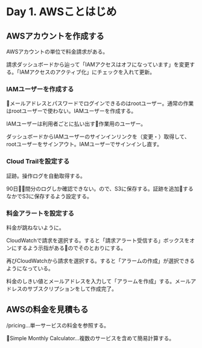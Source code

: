 # Day 1. AWSことはじめ

## AWSアカウントを作成する

AWSアカウントの単位で料金請求がある。

請求ダッシュボードから辿って「IAMアクセスはオフになっています」を変更する。「IAMアクセスのアクティブ化」にチェックを入れて更新。

### IAMユーザーを作成する

メールアドレスとパスワードでログインできるのはrootユーザー。通常の作業はrootユーザーで使わない。IAMユーザーを作成する。

IAMユーザーは利用者ごとに払い出す作業用のユーザー。

ダッシュボードからIAMユーザーのサインインリンクを（変更・）取得して、rootユーザーをサインアウト。IAMユーザーでサインインし直す。

### Cloud Trailを設定する

証跡。操作ログを自動取得する。

90日間分のログしか確認できない。ので、S3に保存する。証跡を追加するなかでS3に保存するよう設定する。

### 料金アラートを設定する

料金が跳ねないように。

CloudWatchで請求を選択する。すると「請求アラート受信する」ボックスをオンにするよう示指があるのでそのとおりにする。

再びCloudWatchから請求を選択する。すると「アラームの作成」が選択できるようになっている。

料金のしきい値とメールアドレスを入力して「アラームを作成」する。メールアドレスのサブスクリプションをして作成完了。

## AWSの料金を見積もる

/pricing...単一サービスの料金を参照する。

Simple Monthly Calculator...複数のサービスを含めて簡易計算する。